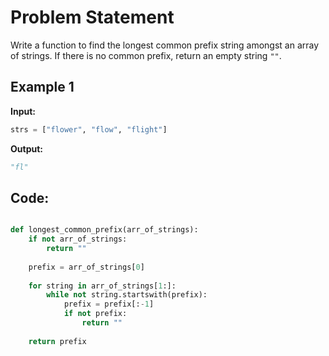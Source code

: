 

# Problem Statement

Write a function to find the longest common prefix string amongst an array of strings. If there is no common prefix, return an empty string `""`.

## Example 1

**Input:**

```python
strs = ["flower", "flow", "flight"]
```

**Output:**

```python
"fl"
```

## Code:
```python

def longest_common_prefix(arr_of_strings):
    if not arr_of_strings:
        return ""
    
    prefix = arr_of_strings[0]
    
    for string in arr_of_strings[1:]:
        while not string.startswith(prefix):
            prefix = prefix[:-1]
            if not prefix:
                return ""
    
    return prefix
